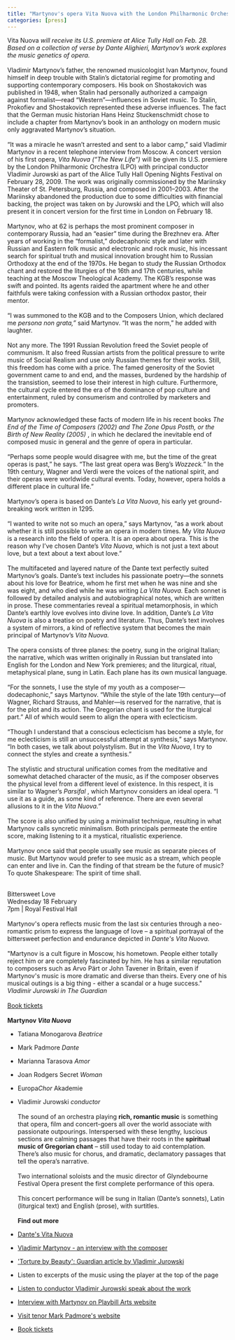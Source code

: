 ```yaml
---
title: "Martynov's opera Vita Nuova with the London Philharmonic Orchestra"
categories: [press]
---
```


Vita Nuova <em>will receive its U.S. premiere at Alice Tully Hall on Feb. 28. Based on a collection of verse by Dante Alighieri, Martynov’s work explores the music genetics of opera.</em>
<br /><br />
Vladimir Martynov’s father, the renowned musicologist Ivan Martynov, found himself in deep trouble with Stalin’s dictatorial regime for promoting and supporting contemporary composers. His book on Shostakovich was published in 1948, when Stalin had personally authorized a campaign against formalist—read “Western”—influences in Soviet music. To Stalin, Prokofiev and Shostakovich represented these adverse influences. The fact that the German music historian Hans Heinz Stuckenschmidt chose to include a chapter from Martynov’s book in an anthology on modern music only aggravated Martynov’s situation. <br /><br />
“It was a miracle he wasn’t arrested and sent to a labor camp,” said Vladimir Martynov in a recent telephone interview from Moscow. A concert version of his first opera, <em>Vita Nuova (“The New Life”)</em> will be given its U.S. premiere by the London Philharmonic Orchestra (LPO) with principal conductor Vladimir Jurowski as part of the Alice Tully Hall Opening Nights Festival on February 28, 2009. The work was originally commissioned by the Mariinsky Theater of St. Petersburg, Russia, and composed in 2001–2003. After the Mariinsky abandoned the production due to some difficulties with financial backing, the project was taken on by Jurowski and the LPO, which will also present it in concert version for the first time in London on February 18. <br /><br />
Martynov, who at 62 is perhaps the most prominent composer in contemporary Russia, had an “easier” time during the Brezhnev era. After years of working in the “formalist,” dodecaphonic style and later with Russian and Eastern folk music and electronic and rock music, his incessant search for spiritual truth and musical innovation brought him to Russian Orthodoxy at the end of the 1970s. He began to study the Russian Orthodox chant and restored the liturgies of the 16th and 17th centuries, while teaching at the Moscow Theological Academy. The KGB’s response was swift and pointed. Its agents raided the apartment where he and other faithfuls were taking confession with a Russian orthodox pastor, their mentor. <br /><br />
“I was summoned to the KGB and to the Composers Union, which declared me <em> persona non grata,”</em> said Martynov. “It was the norm,” he added with laughter. <br /><br />
Not any more. The 1991 Russian Revolution freed the Soviet people of communism. It also freed Russian artists from the political pressure to write music of Social Realism and use only Russian themes for their works. Still, this freedom has come with a price. The famed generosity of the Soviet government came to and end, and the masses, burdened by the hardship of the transistion, seemed to lose their interest in high culture. Furthermore, the cultural cycle entered the era of the dominance of pop culture and entertainment, ruled by consumerism and controlled by marketers and promoters. <br /><br />
Martynov acknowledged these facts of modern life in his recent books <em>The End of the Time of Composers (2002) and The Zone Opus Posth, or the Birth of New Reality (2005) </em>, in which he declared the inevitable end of composed music in general and the genre of opera in particular. <br /><br />
“Perhaps some people would disagree with me, but the time of the great operas is past,” he says. “The last great opera was Berg’s <em>Wozzeck.</em>” In the 19th century, Wagner and Verdi were the voices of the national spirit, and their operas were worldwide cultural events. Today, however, opera holds a different place in cultural life.” <br /><br />
Martynov’s opera is based on Dante’s <em>La Vita Nuova</em>, his early yet ground-breaking work written in 1295. <br /><br />
“I wanted to write not so much an opera,” says Martynov, “as a work about whether it is still possible to write an opera in modern times. My <em>Vita Nuova</em> is a research into the field of opera. It is an opera about opera. This is the reason why I’ve chosen Dante’s <em>Vita Nuova</em>, which is not just a text about love, but a text about a text about love.” <br /><br />
The multifaceted and layered nature of the Dante text perfectly suited Martynov’s goals. Dante’s text includes his passionate poetry—the sonnets about his love for Beatrice, whom he first met when he was nine and she was eight, and who died while he was writing <em>La Vita Nuova.</em> Each sonnet is followed by detailed analysis and autobiographical notes, which are written in prose. These commentaries reveal a spiritual metamorphosis, in which Dante’s earthly love evolves into divine love. In addition, Dante’s <em>La Vita Nuova</em> is also a treatise on poetry and literature. Thus, Dante’s text involves a system of mirrors, a kind of reflective system that becomes the main principal of Martynov’s <em>Vita Nuova.</em> <br /><br />
The opera consists of three planes: the poetry, sung in the original Italian; the narrative, which was written originally in Russian but translated into English for the London and New York premieres; and the liturgical, ritual, metaphysical plane, sung in Latin. Each plane has its own musical language. <br /><br />
“For the sonnets, I use the style of my youth as a composer—dodecaphonic,” says Martynov. “While the style of the late 19th century—of Wagner, Richard Strauss, and Mahler—is reserved for the narrative, that is for the plot and its action. The Gregorian chant is used for the liturgical part.” 
All of which would seem to align the opera with eclecticism. <br /><br />
“Though I understand that a conscious eclecticism has become a style, for me eclecticism is still an unsuccessful attempt at synthesis,” says Martynov. “In both cases, we talk about polystylism. But in the <em>Vita Nuova</em>, I try to connect the styles and create a synthesis.” <br /><br />
The stylistic and structural unification comes from the meditative and somewhat detached character of the music, as if the composer observes the physical level from a different level of existence. In this respect, it is similar to Wagner’s <em> Parsifal</em> , which Martynov considers an ideal opera. “I use it as a guide, as some kind of reference. There are even several allusions to it in the <em>Vita Nuova.”</em> <br /><br />
The score is also unified by using a minimalist technique, resulting in what Martynov calls syncretic minimalism. Both principals permeate the entire score, making listening to it a mystical, ritualistic experience. <br /><br />
Martynov once said that people usually see music as separate pieces of music. But Martynov would prefer to see music as a stream, which people can enter and live in. Can the finding of that stream be the future of music? To quote Shakespeare: The spirit of time shall. <br /><br />


Bittersweet Love <br />
Wednesday 18 February  <br />
7pm | Royal Festival Hall <br /><br />
Martynov's opera reflects music from the last six centuries through a neo-romantic prism to express the language of love – a spiritual portrayal of the bittersweet perfection and endurance depicted in <em>Dante's Vita Nuova.</em><br /><br />
"Martynov is a cult figure in Moscow, his hometown. People either totally reject him or are completely fascinated by him. He has a similar reputation to composers such as Arvo Pärt or John Tavener in Britain, even if Martynov's music is more dramatic and diverse than theirs. Every one of his musical outings is a big thing - either a scandal or a huge success." <em>Vladimir Jurowski in The Guardian </em> <br /><br />
[Book tickets](http://shop.lpo.org.uk/performances/book/?2508,0,0,0,0) <br /><br />
<b>Martynov <em>Vita Nuova</em></b>

-	Tatiana Monogarova <em>Beatrice </em> 

-	Mark Padmore <em>Dante </em> 

-	Marianna Tarasova <em>Amor </em> 

-	Joan Rodgers Secret <em>Woman </em> 

-	Europa<em>Chor</em> Akademie 

-	Vladimir Jurowski <em>conductor </em> 
<br /> <br />
The sound of an orchestra playing __rich, romantic music__ is something that opera, film and concert-goers all over the world associate with passionate outpourings. Interspersed with these lengthy, luscious sections are calming passages that have their roots in the __spiritual music of Gregorian chant__ – still used today to aid contemplation. There’s also music for chorus, and dramatic, declamatory passages that tell the opera’s narrative. <br /><br />
Two international soloists and the music director of Glyndebourne Festival Opera present the first complete performance of this opera.<br /><br />
This concert performance will be sung in Italian (Dante’s sonnets), Latin (liturgical text) and English (prose), with surtitles.<br /><br />
__Find out more__ 

-	[Dante's Vita Nuova](http://www.lpo.co.uk/explore/concert1_more1.html#dante) 

-	[Vladimir Martynov - an interview with the composer](http://www.lpo.co.uk/explore/concert1_more1.html#martynov)

-	['Torture by Beauty': Guardian article by Vladimir Jurowski](http://www.guardian.co.uk/music/2009/feb/13/vladimir-martynov)  

-	Listen to excerpts of the music using the player at the top of the page  

-	[Listen to conductor Vladimir Jurowski speak about the work](http://www.lpo.co.uk/explore/jurowski.html)

-	[Interview with Martynov on Playbill Arts website](http://www.playbillarts.com/features/article/7901.html)

-	[Visit tenor Mark Padmore's website](http://www.maxinerobertson.com/index.php?load=artists&artist=mp) 

-	[Book tickets](http://shop.lpo.org.uk/performances/book/?2508,0,0,0,0)